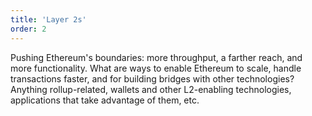 ```yaml
---
title: 'Layer 2s'
order: 2
---
```


Pushing Ethereum's boundaries: more throughput, a farther reach, and more functionality. What are ways to enable Ethereum to scale, handle transactions faster, and for building bridges with other technologies? Anything rollup-related, wallets and other L2-enabling technologies, applications that take advantage of them, etc.
